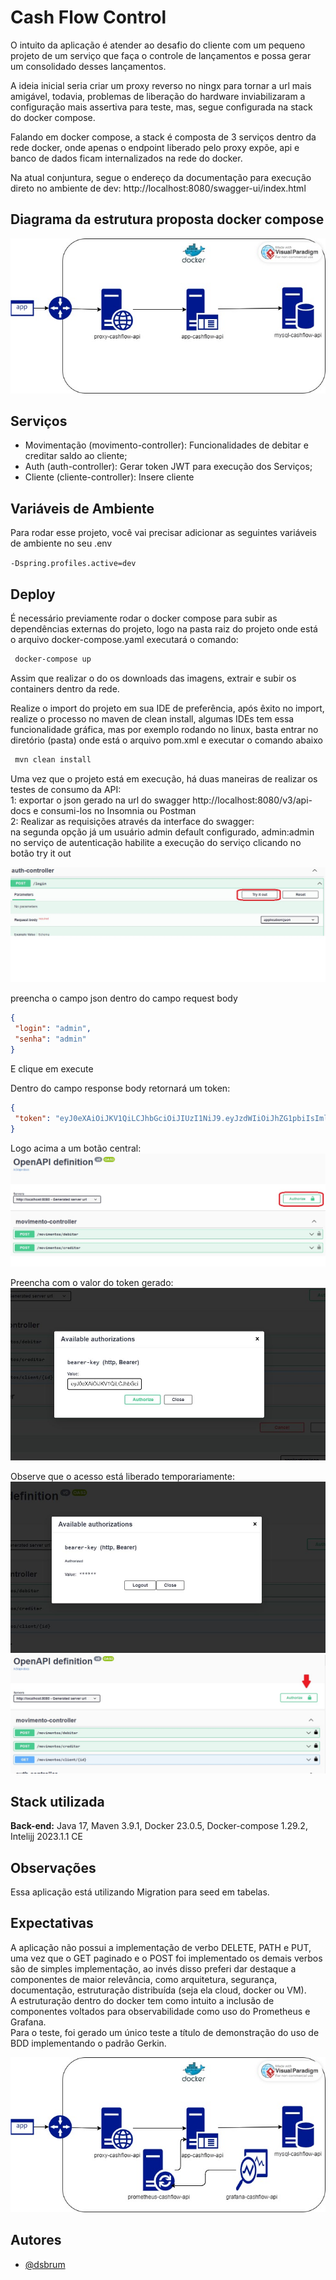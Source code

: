 # Cash Flow Control

O intuito da aplicação é atender ao desafio do cliente com um pequeno projeto de um serviço que faça o controle de lançamentos e possa gerar um consolidado desses lançamentos.

A ideia inicial seria criar um proxy reverso no ningx para tornar a url mais amigável, todavia, problemas de liberação do hardware inviabilizaram a configuração mais assertiva para teste, mas, segue configurada na stack do docker compose.

Falando em docker compose, a stack é composta de 3 serviços dentro da rede docker, onde apenas o endpoint liberado pelo proxy expõe, api e banco de dados ficam internalizados na rede do docker.

Na atual conjuntura, segue o endereço da documentação para execução direto no ambiente de dev:
http://localhost:8080/swagger-ui/index.html
## Diagrama da estrutura proposta docker compose

![Arquitetura_Macro](images/MacroArq.jpg)


## Serviços

- Movimentação (movimento-controller):
  Funcionalidades de debitar e creditar saldo ao cliente;
- Auth (auth-controller): Gerar token JWT para execução dos Serviços;
- Cliente (cliente-controller): Insere cliente

## Variáveis de Ambiente

Para rodar esse projeto, você vai precisar adicionar as seguintes variáveis de ambiente no seu .env

`-Dspring.profiles.active=dev`


## Deploy

É necessário previamente rodar o docker compose para subir as dependências externas do projeto, logo na pasta raiz do projeto onde está o arquivo docker-compose.yaml executará o comando:
````bash 
 docker-compose up 
```` 
Assim que realizar o do os downloads das imagens, extrair e subir os containers dentro da rede.

Realize o import do projeto em sua IDE de preferência, após êxito no import, realize o processo no maven de clean install, algumas IDEs tem essa funcionalidade gráfica, mas por exemplo rodando no linux, basta entrar no diretório (pasta) onde está o arquivo pom.xml e executar o comando abaixo

```bash 
 mvn clean install 
``` 
Uma vez que o projeto está em execução, há duas maneiras de realizar os testes de consumo da API:
<br /> 1: exportar o json gerado na url do swagger http://localhost:8080/v3/api-docs e consumi-los no Insomnia ou Postman
<br /> 2: Realizar as requisições através da interface do swagger:
<br /> na segunda opção já um usuário admin default configurado, admin:admin no serviço de autenticação habilite a execução do serviço clicando no botão try it out

![swagger Screenshot](images/Login1.jpg)

preencha o campo json dentro do campo request body

````json 
{ 
 "login": "admin", 
 "senha": "admin" 
} 
```` 
E clique em execute

Dentro do campo response body retornará um token:

````json 
{ 
 "token": "eyJ0eXAiOiJKV1QiLCJhbGciOiJIUzI1NiJ9.eyJzdWIiOiJhZG1pbiIsImlzcyI6IkFQSSBjYXNoZmxvdyIsImV4cCI6MTY4MzczNjQ1Nn0.tx_RFrf-RSjlydqw7SydHVMfxKILmKgdJCkwCFf-RmY" 
} 
```` 
Logo acima a um botão central:
![auth Screenshot](images/Login2.jpg)

Preencha com o valor do token gerado:
![auth Screenshot](images/Login3.jpg)

Observe que o acesso está liberado temporariamente:
![auth Screenshot](images/Login4.jpg)
![auth Screenshot](images/Login5.jpg)






## Stack utilizada

**Back-end:** Java 17, Maven 3.9.1, Docker 23.0.5, Docker-compose 1.29.2, Intelijj 2023.1.1 CE

## Observações

Essa aplicação está utilizando Migration para seed em tabelas.

## Expectativas

A aplicação não possui a implementação de verbo DELETE, PATH e PUT, uma vez que o GET paginado e o POST foi implementado os demais verbos são de simples implementação, ao invés disso preferi dar destaque a componentes de maior relevância, como arquitetura, segurança, documentação, estruturação distribuída (seja ela cloud, docker ou VM).  
A estruturação dentro do docker tem como intuito a inclusão de componentes voltados para observabilidade como uso do Prometheus e Grafana.  
Para o teste, foi gerado um único teste a título de demonstração do uso de BDD implementando o padrão Gerkin.

![auth Screenshot](images/MacroArqExp.jpg)

## Autores

- [@dsbrum](https://www.github.com/dsbrum) 
 
 

 